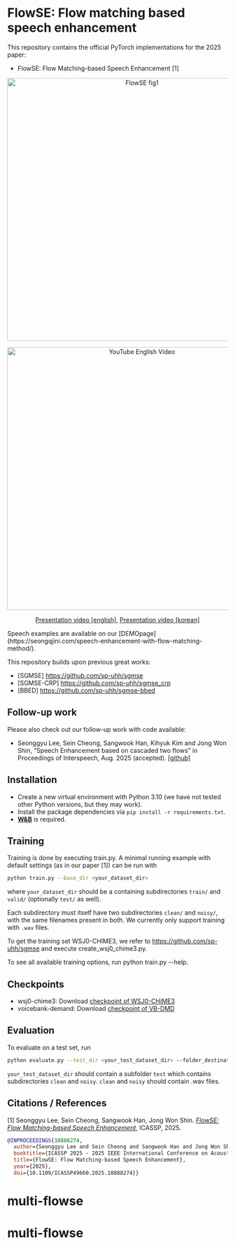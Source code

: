 # FlowSE: Flow matching based speech enhancement
This repository contains the official PyTorch implementations for the 2025 paper:
* FlowSE: Flow Matching-based Speech Enhancement [1]



<p align="center">
  <a href="https://ieeexplore.ieee.org/document/10888274" target="_blank">
    <img src="https://seongqjini.com/wp-content/uploads/2025/02/Flowse_ani.gif" alt="FlowSE fig1" width="600"/>
  </a>
  
</p>
<p align="center">  
   <a href="https://youtu.be/sjYstc5ss-g?si=h7CSjjvYb3BwdT2f" target="_blank">
    <img src="https://img.youtube.com/vi/sjYstc5ss-g/0.jpg" width="600" alt="YouTube English Video"/>
  </a>
  <p align="center">
  <a href="https://youtu.be/sjYstc5ss-g?si=3yEjGvfJ4RdgKfuh">Presentation video [english]</a>, <a href="https://youtu.be/PI4qyd4YDJk?si=xhrrJ-MoRSewkQ36"> Presentation video [korean] </a>
  </a>
  </p>
</p>
Speech examples are available on our [DEMOpage](https://seongqjini.com/speech-enhancement-with-flow-matching-method/).







This repository builds upon previous great works:
* [SGMSE] https://github.com/sp-uhh/sgmse  
* [SGMSE-CRP] https://github.com/sp-uhh/sgmse_crp
* [BBED]  https://github.com/sp-uhh/sgmse-bbed

## Follow-up work
Please also check out our follow-up work with code available:

* Seonggyu Lee, Sein Cheong, Sangwook Han, Kihyuk Kim and Jong Won Shin, “Speech Enhancement based on cascaded two flows” in Proceedings of Interspeech, Aug. 2025 (accepted). [[github]](https://github.com/seongq/cascadingtwoflowmatching)

## Installation
* Create a new virtual environment with Python 3.10 (we have not tested other Python versions, but they may work).
* Install the package dependencies via ```pip install -r requirements.txt```.
* [**W&B**](https://wandb.ai/) is required.


## Training
Training is done by executing train.py. A minimal running example with default settings (as in our paper [1]) can be run with

```bash
python train.py --base_dir <your_dataset_dir>
```
where `your_dataset_dir` should be a containing subdirectories `train/` and `valid/` (optionally `test/` as well). 

Each subdirectory must itself have two subdirectories `clean/` and `noisy/`, with the same filenames present in both. We currently only support training with `.wav` files.

To get the training set WSJ0-CHIME3, we refer to https://github.com/sp-uhh/sgmse and execute create_wsj0_chime3.py.

To see all available training options, run python train.py --help. 

## Checkpoints
* wsj0-chime3: Download [checkpoint of WSJ0-CHiME3](https://drive.google.com/file/d/187kNPdJUSj6TjVfeBqyTqEE19tPiTJVE/view?usp=sharing)
* voicebank-demand: Download [checkpoint of VB-DMD](https://drive.google.com/file/d/1PgzFSAu2t3BX8znNuPKNZdvaOSEXeo88/view?usp=drive_link)


## Evaluation
  To evaluate on a test set, run


  ```bash
  python evaluate.py --test_dir <your_test_dataset_dir> --folder_destination <your_enh_result_save_dir> --ckpt <path_to_model_checkpoint> --N <num_of_time_steps>
  ```

`your_test_dataset_dir` should contain a subfolder `test` which contains subdirectories `clean` and `noisy`. `clean` and `noisy` should contain .wav files.
## Citations / References
[1] Seonggyu Lee, Sein Cheong, Sangwook Han, Jong Won Shin. 
[*FlowSE: Flow Matching-based Speech Enhancement*](https://ieeexplore.ieee.org/document/10888274), ICASSP, 2025.

``` bib
@INPROCEEDINGS{10888274,
  author={Seonggyu Lee and Sein Cheong and Sangwook Han and Jong Won Shin},
  booktitle={ICASSP 2025 - 2025 IEEE International Conference on Acoustics, Speech and Signal Processing (ICASSP)}, 
  title={FlowSE: Flow Matching-based Speech Enhancement}, 
  year={2025},
  doi={10.1109/ICASSP49660.2025.10888274}}

```


<!-- Continuous Normalizing Flow (CNF) is a method transforming a simple distribution $p(x)$ to a complex distribution $q(x)$.  

CNF is described by Oridinary Differential Equations (ODEs):  

$$ \frac{d \phi_t(x_0)}{dt} = v(t,\phi_t(x_0)), \phi_0(x_0)=x_0, x_0\sim p(\cdot) $$  

In the above ODE, a function $\phi_t$ called flow is desired such that the stochastic process $x_t=\phi_t(x_0)$ has a marginal distribution $p_t(\cdot)$ such that $p_1(\cdot ) = q(\cdot)$.   
In the above equation, although the condition that $\phi_0(x_0)$ follows $p$ is imposed (inital value problem), by chain rule replacing $t$ with $1-t$, CNF is can be desribed as:  

$$\frac{d\phi_t(x_1)}{dt} = v_t(t,\phi_t(x_1)), \phi_1(x_1)=x_1, x_1 \sim p(\cdot)$$  

It means that it does not matter that the simpled distribution is located at which time point.
Demo page: https://seongqjini.com/speech-enhancement-with-flow-matching-method/ -->


# multi-flowse
# multi-flowse
